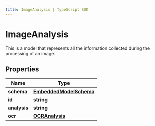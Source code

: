 ```yaml
---
title: ImageAnalysis | TypeScript SDK
---
```



# ImageAnalysis

This is a model that represents all the information collected during the processing of an image.

## Properties

Name | Type
------------ | -------------
**schema** | [**EmbeddedModelSchema**](EmbeddedModelSchema)
**id** | **string**
**analysis** | **string**
**ocr** | [**OCRAnalysis**](OCRAnalysis)


